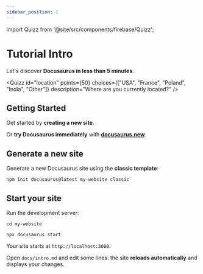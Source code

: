 ```yaml
---
sidebar_position: 1
---
```

import Quizz from '@site/src/components/firebase/Quizz';

# Tutorial Intro

Let's discover **Docusaurus in less than 5 minutes**.

<Quizz id="managerEmail"
  points={50}
  description="What is your manager email?"
/>

<Quizz id="location"
  points={50}
  choices={["USA", "France", "Poland", "India", "Other"]}
  description="Where are you currently located?"
/>

## Getting Started

Get started by **creating a new site**.

Or **try Docusaurus immediately** with **[docusaurus.new](https://docusaurus.new)**.

## Generate a new site

Generate a new Docusaurus site using the **classic template**:

```shell
npm init docusaurus@latest my-website classic
```

## Start your site

Run the development server:

```shell
cd my-website

npx docusaurus start
```

Your site starts at `http://localhost:3000`.

Open `docs/intro.md` and edit some lines: the site **reloads automatically** and displays your changes.
